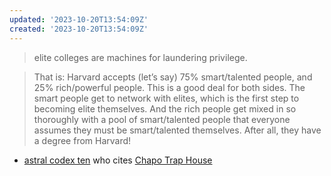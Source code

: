 ```yaml
---
updated: '2023-10-20T13:54:09Z'
created: '2023-10-20T13:54:09Z'
---
```

> elite colleges are machines for laundering privilege.

> That is: Harvard accepts (let’s say) 75% smart/talented people, and 25% rich/powerful people. This is a good deal for both sides. The smart people get to network with elites, which is the first step to becoming elite themselves. And the rich people get mixed in so thoroughly with a pool of smart/talented people that everyone assumes they must be smart/talented themselves. After all, they have a degree from Harvard!

- [astral codex ten](https://astralcodexten.substack.com/p/why-match-school-and-student-rank) who cites [Chapo Trap House](https://medium.com/@matthewjwatson/the-dirtbag-left-at-harvard-an-interview-with-chapo-trap-house-e5fca62780dc)